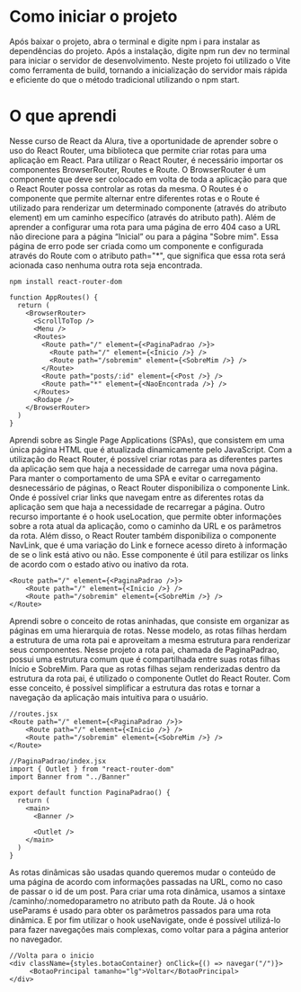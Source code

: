 <h1>Como iniciar o projeto</h1>
<p>Após baixar o projeto, abra o terminal e digite npm i para instalar as dependências do projeto. Após a instalação, digite npm run dev no terminal para iniciar o servidor de desenvolvimento. Neste projeto foi utilizado o Vite como ferramenta de build, tornando a inicialização do servidor mais rápida e eficiente do que o método tradicional utilizando o npm start.
</p>
<p></p>



<h1>O que aprendi</h1>
<p>Nesse curso de React da Alura, tive a oportunidade de aprender sobre o uso do React Router, uma biblioteca que permite criar rotas para uma aplicação em React. Para utilizar o React Router, é necessário importar os componentes BrowserRouter, Routes e Route. O BrowserRouter é um componente que deve ser colocado em volta de toda a aplicação para que o React Router possa controlar as rotas da mesma. O Routes é o componente que permite alternar entre diferentes rotas e o Route é utilizado para renderizar um determinado componente (através do atributo element) em um caminho específico (através do atributo path). Além de aprender a configurar uma rota para uma página de erro 404 caso a URL não direcione para a página “Inicial” ou para a página "Sobre mim". Essa página de erro pode ser criada como um componente e configurada através do Route com o atributo path="*", que significa que essa rota será acionada caso nenhuma outra rota seja encontrada.
</p>

```
npm install react-router-dom
```

```
function AppRoutes() {
  return (
    <BrowserRouter>
      <ScrollToTop />
      <Menu />
      <Routes>
        <Route path="/" element={<PaginaPadrao />}>
          <Route path="/" element={<Inicio />} />
          <Route path="/sobremim" element={<SobreMim />} />
        </Route>
        <Route path="posts/:id" element={<Post />} />  
        <Route path="*" element={<NaoEncontrada />} />
      </Routes>
      <Rodape />
    </BrowserRouter>
  )
}
```



<p>Aprendi sobre as Single Page Applications (SPAs), que consistem em uma única página HTML que é atualizada dinamicamente pelo JavaScript. Com a utilização do React Router, é possível criar rotas para as diferentes partes da aplicação sem que haja a necessidade de carregar uma nova página. Para manter o comportamento de uma SPA e evitar o carregamento desnecessário de páginas, o React Router disponibiliza o componente Link. Onde é possível criar links que navegam entre as diferentes rotas da aplicação sem que haja a necessidade de recarregar a página. Outro recurso importante é o hook useLocation, que permite obter informações sobre a rota atual da aplicação, como o caminho da URL e os parâmetros da rota. Além disso, o React Router também disponibiliza o componente NavLink, que é uma variação do Link e fornece acesso direto à informação de se o link está ativo ou não. Esse componente é útil para estilizar os links de acordo com o estado ativo ou inativo da rota.
</p>

```
<Route path="/" element={<PaginaPadrao />}>
    <Route path="/" element={<Inicio />} />
    <Route path="/sobremim" element={<SobreMim />} />
</Route>
```


<p>Aprendi sobre o conceito de rotas aninhadas, que consiste em organizar as páginas em uma hierarquia de rotas. Nesse modelo, as rotas filhas herdam a estrutura de uma rota pai e aproveitam a mesma estrutura para renderizar seus componentes. Nesse projeto a rota pai, chamada de PaginaPadrao, possui uma estrutura comum que é compartilhada entre suas rotas filhas Início e SobreMim. Para que as rotas filhas sejam renderizadas dentro da estrutura da rota pai, é utilizado o componente Outlet do React Router. Com esse conceito, é possível simplificar a estrutura das rotas e tornar a navegação da aplicação mais intuitiva para o usuário.
</p>

```
//routes.jsx
<Route path="/" element={<PaginaPadrao />}>
    <Route path="/" element={<Inicio />} />
    <Route path="/sobremim" element={<SobreMim />} />
</Route>

//PaginaPadrao/index.jsx
import { Outlet } from "react-router-dom"
import Banner from "../Banner"

export default function PaginaPadrao() {
  return (
    <main>
      <Banner />

      <Outlet />
    </main>
  )
}

```
<p>As rotas dinâmicas são usadas quando queremos mudar o conteúdo de uma página de acordo com informações passadas na URL, como no caso de passar o id de um post. Para criar uma rota dinâmica, usamos a sintaxe /caminho/:nomedoparametro no atributo path da Route. Já o hook useParams é usado para obter os parâmetros passados para uma rota dinâmica. E por fim utilizar o hook useNavigate, onde é possível utilizá-lo para fazer navegações mais complexas, como voltar para a página anterior no navegador.
</p>

```
//Volta para o inicio
<div className={styles.botaoContainer} onClick={() => navegar("/")}>
     <BotaoPrincipal tamanho="lg">Voltar</BotaoPrincipal>
</div>
```
